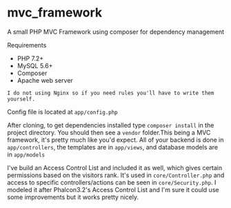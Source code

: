 # mvc_framework
A small PHP MVC Framework using composer for dependency management

Requirements
- PHP 7.2+
- MySQL 5.6+
- Composer
- Apache web server

```I do not using Nginx so if you need rules you'll have to write them yourself.```

Config file is located at `app/config.php`

After cloning, to get dependencies installed type `composer install` in the project directory. You should then see a `vendor` folder.This being a MVC framework, it's pretty much like you'd expect. All of your backend is done in `app/controllers`, the templates are in `app/views`, and database models are in `app/models`

I've build an Access Control List and included it as well, which gives certain permissions based on the visitors rank. It's used in `core/Controller.php` and access to specific controllers/actions can be seen in `core/Security.php`. I modeled it after Phalcon3.2's Access Control List and I'm sure it could use some improvements but it works pretty nicely.
